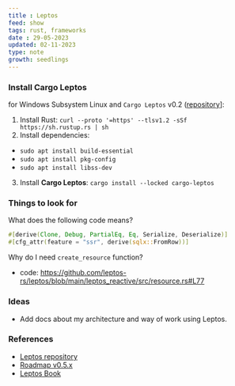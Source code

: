 ```yaml
---
title : Leptos
feed: show
tags: rust, frameworks
date : 29-05-2023
updated: 02-11-2023
type: note
growth: seedlings
---
```


### Install Cargo Leptos

for Windows Subsystem Linux and `Cargo Leptos` v0.2 ([repository](https://github.com/leptos-rs/cargo-leptos)]:

1. Install Rust: `curl --proto '=https' --tlsv1.2 -sSf https://sh.rustup.rs | sh`
2. Install dependencies:
  - `sudo apt install build-essential`
  - `sudo apt install pkg-config` 
  - `sudo apt install libss-dev`
3. Install **Cargo Leptos**: `cargo install --locked cargo-leptos` 
    

### Things to look for

What does the following code means?

```rust
#[derive(Clone, Debug, PartialEq, Eq, Serialize, Deserialize)]
#[cfg_attr(feature = "ssr", derive(sqlx::FromRow))]
```

Why do I need `create_resource` function?

- code: https://github.com/leptos-rs/leptos/blob/main/leptos_reactive/src/resource.rs#L77

### Ideas

- Add docs about my architecture and way of work using Leptos.

### References

- [Leptos repository](https://github.com/leptos-rs/leptos)
- [Roadmap v0.5.x](https://github.com/leptos-rs/leptos/issues/1147)
- [Leptos Book](https://leptos-rs.github.io/leptos/)

